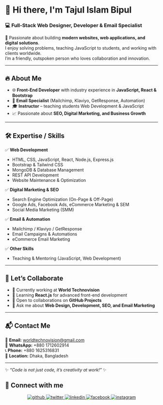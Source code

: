 

# 👋 Hi there, I'm Tajul Islam Bipul  
### 💻 Full-Stack Web Designer, Developer & Email Specialist  

🚀 Passionate about building **modern websites, web applications, and digital solutions**.  
I enjoy solving problems, teaching JavaScript to students, and working with clients worldwide.  
I’m a friendly, outspoken person who loves collaboration and innovation.  

---

## 🔥 About Me
- 🌐 **Front-End Developer** with industry experience in **JavaScript, React & Bootstrap**  
- 📝 **Email Specialist** (Mailchimp, Klaviyo, GetResponse, Automation)  
- 🎓 **Instructor** – teaching students Web Development & JavaScript  
- 📈 Passionate about **SEO, Digital Marketing, and Business Growth**  

---

## 🛠️ Expertise / Skills  

✅ **Web Development**  
- HTML, CSS, JavaScript, React, Node.js, Express.js  
- Bootstrap & Tailwind CSS  
- MongoDB & Database Management  
- REST API Development  
- Website Maintenance & Optimization  

✅ **Digital Marketing & SEO**  
- Search Engine Optimization (On-Page & Off-Page)  
- Google Ads, Facebook Ads, eCommerce Marketing & SEM  
- Social Media Marketing (SMM)  

✅ **Email & Automation**  
- Mailchimp / Klaviyo / GetResponse  
- Email Campaigns & Automations  
- eCommerce Email Marketing  

✅ **Other Skills**   
- Teaching & Mentoring (JavaScript, Web Development)  

---

## 🤝 Let’s Collaborate
- 🔭 Currently working at **World Technovision**  
- 🌱 Learning **React.js** for advanced front-end development  
- 👯 Open to collaborations on **GitHub Projects**  
- 💬 Ask me about **Web Design, Development, SEO, and Email Marketing**  

---

## 📬 Contact Me
📧 **Email:** worldtechnovision@gmail.com  
📱 **WhatsApp:** +880 1712602914  
📞 **Phone:** +880 1625316831  
📍 **Location:** Dhaka, Bangladesh  

---

✨ *“Code is not just code, it’s creativity at work!”* ✨  

## 🤝 Connect with me  
<div align="center">
  <a href="https://github.com/Bipul-dev01" target="_blank">
    <img src="https://img.shields.io/badge/GitHub-%23181717.svg?&style=for-the-badge&logo=github&logoColor=white" alt="github" style="margin-bottom: 5px;" />
  </a>
  <a href="https://twitter.com/BipulTajul" target="_blank">
    <img src="https://img.shields.io/badge/Twitter-%231DA1F2.svg?&style=for-the-badge&logo=twitter&logoColor=white" alt="twitter" style="margin-bottom: 5px;" />
  </a>
  <a href="https://www.linkedin.com/in/tajul-islam-bipul/" target="_blank">
    <img src="https://img.shields.io/badge/LinkedIn-%230A66C2.svg?&style=for-the-badge&logo=linkedin&logoColor=white" alt="linkedin" style="margin-bottom: 5px;" />
  </a>
  <a href="https://www.facebook.com/bipul.kumar.3386" target="_blank">
    <img src="https://img.shields.io/badge/Facebook-%231B74E4.svg?&style=for-the-badge&logo=facebook&logoColor=white" alt="facebook" style="margin-bottom: 5px;" />
  </a>
  <a href="https://www.instagram.com/bipul_kumar_dharla/" target="_blank">
    <img src="https://img.shields.io/badge/Instagram-%23E4405F.svg?&style=for-the-badge&logo=instagram&logoColor=white" alt="instagram" style="margin-bottom: 5px;" />
  </a>  
</div>


<br/>  



